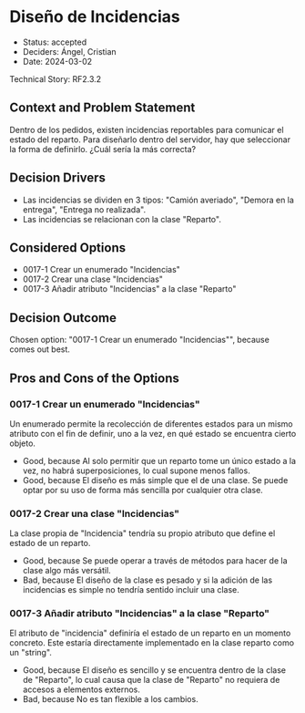 # Diseño de Incidencias

* Status: accepted
* Deciders: Ángel, Cristian
* Date: 2024-03-02

Technical Story: RF2.3.2

## Context and Problem Statement

Dentro de los pedidos, existen incidencias reportables para comunicar el estado del reparto. Para diseñarlo dentro del servidor, hay que seleccionar la forma de definirlo. ¿Cuál sería la más correcta?

## Decision Drivers

* Las incidencias se dividen en 3 tipos: "Camión averiado", "Demora en la entrega", "Entrega no realizada".
* Las incidencias se relacionan con la clase "Reparto".

## Considered Options

* 0017-1 Crear un enumerado "Incidencias"
* 0017-2 Crear una clase "Incidencias"
* 0017-3 Añadir atributo "Incidencias" a la clase "Reparto"

## Decision Outcome

Chosen option: "0017-1 Crear un enumerado "Incidencias"", because comes out best.

## Pros and Cons of the Options

### 0017-1 Crear un enumerado "Incidencias"

Un enumerado permite la recolección de diferentes estados para un mismo atributo con el fin de definir, uno a la vez, en qué estado se encuentra cierto objeto.

* Good, because Al solo permitir que un reparto tome un único estado a la vez, no habrá superposiciones, lo cual supone menos fallos.
* Good, because El diseño es más simple que el de una clase. Se puede optar por su uso de forma más sencilla por cualquier otra clase.

### 0017-2 Crear una clase "Incidencias"

La clase propia de "Incidencia" tendría su propio atributo que define el estado de un reparto.

* Good, because Se puede operar a través de métodos para hacer de la clase algo más versátil.
* Bad, because El diseño de la clase es pesado y si la adición de las incidencias es simple no tendría sentido incluir una clase.

### 0017-3 Añadir atributo "Incidencias" a la clase "Reparto"

El atributo de "incidencia" definiría el estado de un reparto en un momento concreto. Este estaría directamente implementado en la clase reparto como un "string".

* Good, because El diseño es sencillo y se encuentra dentro de la clase de "Reparto", lo cual causa que la clase de "Reparto" no requiera de accesos a elementos externos.
* Bad, because No es tan flexible a los cambios.
